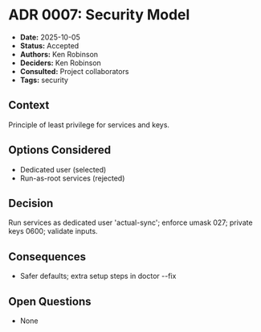 # ADR 0007: Security Model

- **Date:** 2025-10-05
- **Status:** Accepted
- **Authors:** Ken Robinson
- **Deciders:** Ken Robinson
- **Consulted:** Project collaborators
- **Tags:** security

## Context
Principle of least privilege for services and keys.

## Options Considered
- Dedicated user (selected)
- Run-as-root services (rejected)

## Decision
Run services as dedicated user 'actual-sync'; enforce umask 027; private keys 0600; validate inputs.

## Consequences
- Safer defaults; extra setup steps in doctor --fix

## Open Questions
- None
